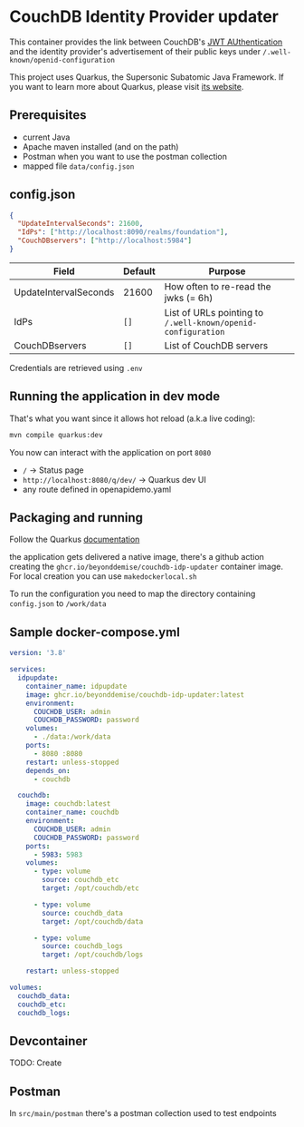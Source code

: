 # CouchDB Identity Provider updater

This container provides the link between CouchDB's [JWT AUthentication](https://docs.couchdb.org/en/stable/api/server/authn.html#jwt-authentication) and the identity provider's advertisement of their public keys under `/.well-known/openid-configuration`

This project uses Quarkus, the Supersonic Subatomic Java Framework. If you want to learn more about Quarkus, please visit [its website](https://quarkus.io/).

## Prerequisites

- current Java
- Apache maven installed (and on the path)
- Postman when you want to use the postman collection
- mapped file `data/config.json`

## config.json

```json
{
  "UpdateIntervalSeconds": 21600,
  "IdPs": ["http://localhost:8090/realms/foundation"],
  "CouchDBservers": ["http://localhost:5984"]
}
```

| Field                 | Default | Purpose                                                      |
| --------------------- | ------- | ------------------------------------------------------------ |
| UpdateIntervalSeconds | 21600   | How often to re-read the jwks (= 6h)                         |
| IdPs                  | `[]`    | List of URLs pointing to `/.well-known/openid-configuration` |
| CouchDBservers        | `[]`    | List of CouchDB servers                                      |

Credentials are retrieved using `.env`

## Running the application in dev mode

That's what you want since it allows hot reload (a.k.a live coding):

```bash
mvn compile quarkus:dev
```

You now can interact with the application on port `8080`

- `/` -> Status page
- `http://localhost:8080/q/dev/` -> Quarkus dev UI
- any route defined in openapidemo.yaml

## Packaging and running

Follow the Quarkus [documentation](https://quarkus.io/)

the application gets delivered a native image, there's a github action creating
the `ghcr.io/beyonddemise/couchdb-idp-updater` container image.
For local creation you can use `makedockerlocal.sh`

To run the configuration you need to map the directory containing `config.json` to `/work/data`

## Sample docker-compose.yml

```yml
version: '3.8'

services:
  idpupdate:
    container_name: idpupdate
    image: ghcr.io/beyonddemise/couchdb-idp-updater:latest
    environment:
      COUCHDB_USER: admin
      COUCHDB_PASSWORD: password
    volumes:
      - ./data:/work/data
    ports:
      - 8080 :8080
    restart: unless-stopped
    depends_on:
      - couchdb

  couchdb:
    image: couchdb:latest
    container_name: couchdb
    environment:
      COUCHDB_USER: admin
      COUCHDB_PASSWORD: password
    ports:
      - 5983: 5983
    volumes:
      - type: volume
        source: couchdb_etc
        target: /opt/couchdb/etc

      - type: volume
        source: couchdb_data
        target: /opt/couchdb/data

      - type: volume
        source: couchdb_logs
        target: /opt/couchdb/logs

    restart: unless-stopped

volumes:
  couchdb_data:
  couchdb_etc:
  couchdb_logs:
```

## Devcontainer

TODO: Create

## Postman

In `src/main/postman` there's a postman collection used to test endpoints
